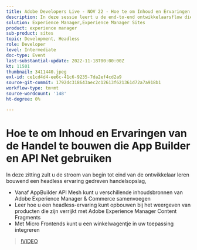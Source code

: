 ```yaml
---
title: Adobe Developers Live - NOV 22 - Hoe te om Inhoud en Ervaringen van de Handel te bouwen die App Builder en API Net gebruiken
description: In deze sessie leert u de end-to-end ontwikkelaarsflow die een headless Experience gedreven handelswinkel opbouwen, te beginnen met AppBuilder API Mesh om verschillende inhoudsbronnen van Adobe Experience Manager & Commerce te verzamelen Leer hoe u een headless ervaring kunt opbouwen bij het weergeven van producten die zijn verrijkt met Adobe Experience Manager Content Fragments Gebruik Micro Frontends voor om een winkelwagentje in uw toepassing te integreren
solution: Experience Manager,Experience Manager Sites
product: experience manager
sub-product: sites
topic: Development, Headless
role: Developer
level: Intermediate
doc-type: Event
last-substantial-update: 2022-11-18T00:00:00Z
kt: 11501
thumbnail: 3411440.jpeg
exl-id: ce1cd4d4-ee6c-41c6-9235-7da2ef4cd2a9
source-git-commit: 1792dc318643aec2c12613f621361d72a7a918b1
workflow-type: tm+mt
source-wordcount: '148'
ht-degree: 0%

---
```


# Hoe te om Inhoud en Ervaringen van de Handel te bouwen die App Builder en API Net gebruiken

In deze zitting zult u de stroom van begin tot eind van de ontwikkelaar leren bouwend een headless ervaring gedreven handelsopslag,

* Vanaf AppBuilder API Mesh kunt u verschillende inhoudsbronnen van Adobe Experience Manager &amp; Commerce samenvoegen
* Leer hoe u een headless-ervaring kunt opbouwen bij het weergeven van producten die zijn verrijkt met Adobe Experience Manager Content Fragments
* Met Micro Frontends kunt u een winkelwagentje in uw toepassing integreren

>[!VIDEO](https://video.tv.adobe.com/v/3411440/?quality=12&learn=on)
